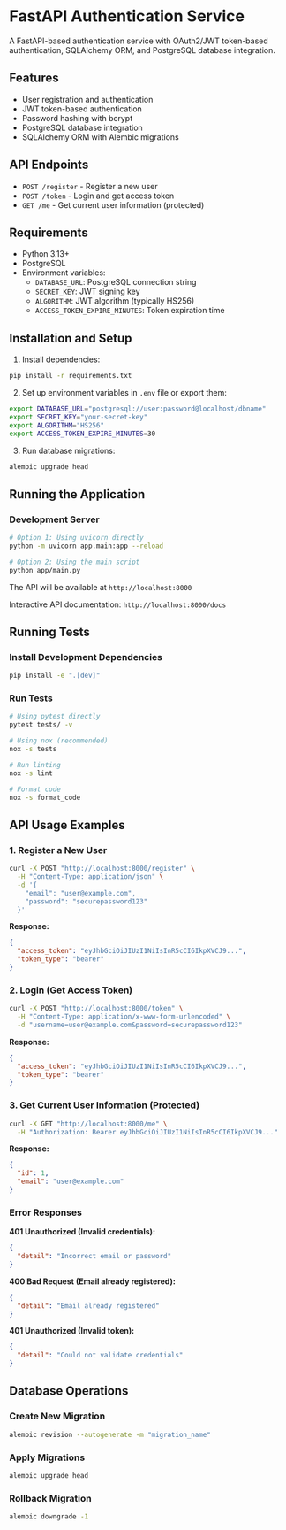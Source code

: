 # FastAPI Authentication Service

A FastAPI-based authentication service with OAuth2/JWT token-based authentication, SQLAlchemy ORM, and PostgreSQL database integration.

## Features

- User registration and authentication
- JWT token-based authentication
- Password hashing with bcrypt
- PostgreSQL database integration
- SQLAlchemy ORM with Alembic migrations

## API Endpoints

- `POST /register` - Register a new user
- `POST /token` - Login and get access token
- `GET /me` - Get current user information (protected)

## Requirements

- Python 3.13+
- PostgreSQL
- Environment variables:
  - `DATABASE_URL`: PostgreSQL connection string
  - `SECRET_KEY`: JWT signing key
  - `ALGORITHM`: JWT algorithm (typically HS256)
  - `ACCESS_TOKEN_EXPIRE_MINUTES`: Token expiration time

## Installation and Setup

1. Install dependencies:
```bash
pip install -r requirements.txt
```

2. Set up environment variables in `.env` file or export them:
```bash
export DATABASE_URL="postgresql://user:password@localhost/dbname"
export SECRET_KEY="your-secret-key"
export ALGORITHM="HS256"
export ACCESS_TOKEN_EXPIRE_MINUTES=30
```

3. Run database migrations:
```bash
alembic upgrade head
```

## Running the Application

### Development Server
```bash
# Option 1: Using uvicorn directly
python -m uvicorn app.main:app --reload

# Option 2: Using the main script
python app/main.py
```

The API will be available at `http://localhost:8000`

Interactive API documentation: `http://localhost:8000/docs`

## Running Tests

### Install Development Dependencies
```bash
pip install -e ".[dev]"
```

### Run Tests
```bash
# Using pytest directly
pytest tests/ -v

# Using nox (recommended)
nox -s tests

# Run linting
nox -s lint

# Format code
nox -s format_code
```

## API Usage Examples

### 1. Register a New User
```bash
curl -X POST "http://localhost:8000/register" \
  -H "Content-Type: application/json" \
  -d '{
    "email": "user@example.com",
    "password": "securepassword123"
  }'
```

**Response:**
```json
{
  "access_token": "eyJhbGciOiJIUzI1NiIsInR5cCI6IkpXVCJ9...",
  "token_type": "bearer"
}
```

### 2. Login (Get Access Token)
```bash
curl -X POST "http://localhost:8000/token" \
  -H "Content-Type: application/x-www-form-urlencoded" \
  -d "username=user@example.com&password=securepassword123"
```

**Response:**
```json
{
  "access_token": "eyJhbGciOiJIUzI1NiIsInR5cCI6IkpXVCJ9...",
  "token_type": "bearer"
}
```

### 3. Get Current User Information (Protected)
```bash
curl -X GET "http://localhost:8000/me" \
  -H "Authorization: Bearer eyJhbGciOiJIUzI1NiIsInR5cCI6IkpXVCJ9..."
```

**Response:**
```json
{
  "id": 1,
  "email": "user@example.com"
}
```

### Error Responses

**401 Unauthorized (Invalid credentials):**
```json
{
  "detail": "Incorrect email or password"
}
```

**400 Bad Request (Email already registered):**
```json
{
  "detail": "Email already registered"
}
```

**401 Unauthorized (Invalid token):**
```json
{
  "detail": "Could not validate credentials"
}
```

## Database Operations

### Create New Migration
```bash
alembic revision --autogenerate -m "migration_name"
```

### Apply Migrations
```bash
alembic upgrade head
```

### Rollback Migration
```bash
alembic downgrade -1
```